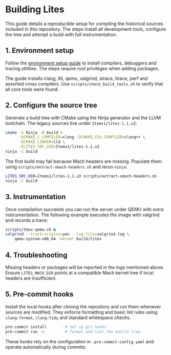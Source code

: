 # Building Lites

This guide details a reproducible setup for compiling the historical sources
included in this repository.  The steps install all development tools,
configure the tree and attempt a build with full instrumentation.

## 1. Environment setup

Follow the [environment setup guide](setup.md) to install compilers,
debuggers and tracing utilities. The steps require root privileges when
adding packages.

The guide installs clang, lld, qemu, valgrind, strace, ltrace, perf and
assorted cross compilers. Use `scripts/check_build_tools.sh` to verify that
all core tools were found.

## 2. Configure the source tree

Generate a build tree with CMake using the Ninja generator and the LLVM
toolchain. The legacy sources live under `Items1/lites-1.1.u3`:

```bash
cmake -G Ninja -B build \
      -DCMAKE_C_COMPILER=clang -DCMAKE_CXX_COMPILER=clang++ \
      -DCMAKE_LINKER=lld \
      -DLITES_SRC_DIR=Items1/lites-1.1.u3
ninja -C build
```

The first build may fail because Mach headers are missing. Populate them
using `scripts/extract-xmach-headers.sh` and rerun `ninja`:

```bash
LITES_SRC_DIR=Items1/lites-1.1.u3 scripts/extract-xmach-headers.sh
ninja -C build
```

## 3. Instrumentation

Once compilation succeeds you can run the server under QEMU with extra
instrumentation.  The following example executes the image with valgrind and
records a trace:

```bash
scripts/tmux-qemu.sh &
valgrind --track-origins=yes --log-file=valgrind.log \
    qemu-system-x86_64 -kernel build/lites
```

## 4. Troubleshooting

Missing headers or packages will be reported in the logs mentioned above.
Ensure `LITES_MACH_DIR` points at a compatible Mach kernel tree if local
headers are insufficient.

## 5. Pre-commit hooks

Install the local hooks after cloning the repository and run them
whenever sources are modified.  They enforce formatting and basic lint
rules using `clang-format`, `clang-tidy` and standard whitespace checks.

```bash
pre-commit install        # set up git hooks
pre-commit run -a         # format and lint the entire tree
```

These hooks rely on the configuration in `.pre-commit-config.yaml` and
operate automatically during commits.
